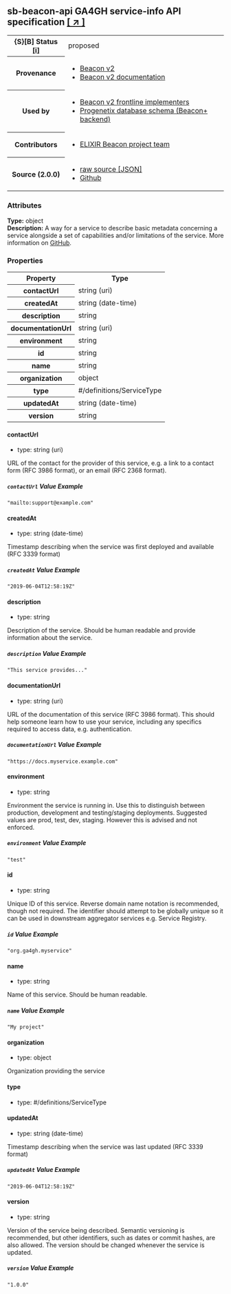 
<div id="schema-header-title">
  <h2><span id="schema-header-title-project">sb-beacon-api</span> GA4GH service-info API specification <a href="https://github.com/ga4gh-schemablocks/sb-beacon-api" target="_BLANK">[ &nearr; ]</a></h2>
</div>

<table id="schema-header-table">
<tr>
<th>{S}[B] Status <a href="https://schemablocks.org/about/sb-status-levels.html">[i]</a></th>
<td><div id="schema-header-status">proposed</div></td>
</tr>
<tr><th>Provenance</th><td><ul>
<li><a href="https://github.com/ga4gh-beacon/beacon-v2">Beacon v2</a></li>
<li><a href="http://docs.genomebeacons.org">Beacon v2 documentation</a></li>
</ul></td></tr>
<tr><th>Used by</th><td><ul>
<li><a href="https://ga4gh-approval-service-registry.ega-archive.org">Beacon v2 frontline implementers</a></li>
<li><a href="https://docs.progenetix.org/beaconplus/">Progenetix database schema (Beacon+ backend)</a></li>
</ul></td></tr>


<!--more-->
<tr><th>Contributors</th><td><ul>
<li><a href="https://beacon-project.io/categories/people.html">ELIXIR Beacon project team</a></li>
</ul></td></tr>
<tr><th>Source (2.0.0)</th><td><ul>
<li><a href="current/ga4gh-service-info-1-0-0-schema.json" target="_BLANK">raw source [JSON]</a></li>
<li><a href="https://github.com/ga4gh-schemablocks/sb-beacon-api/blob/master/schemas/framework/responses/ga4gh-service-info-1-0-0-schema.yaml" target="_BLANK">Github</a></li>
</ul></td></tr>
</table>

<div id="schema-attributes-title"><h3>Attributes</h3></div>

  
__Type:__ object  
__Description:__ A way for a service to describe basic metadata concerning a service alongside a set of capabilities and/or limitations of the service. More information on [GitHub](https://github.com/ga4gh-discovery/ga4gh-service-info/).
### Properties

<table id="schema-properties-table">
<tr><th>Property</th><th>Type</th></tr>
<tr><th>contactUrl</th><td>string (uri)</td></tr>
<tr><th>createdAt</th><td>string (date-time)</td></tr>
<tr><th>description</th><td>string</td></tr>
<tr><th>documentationUrl</th><td>string (uri)</td></tr>
<tr><th>environment</th><td>string</td></tr>
<tr><th>id</th><td>string</td></tr>
<tr><th>name</th><td>string</td></tr>
<tr><th>organization</th><td>object</td></tr>
<tr><th>type</th><td>#/definitions/ServiceType</td></tr>
<tr><th>updatedAt</th><td>string (date-time)</td></tr>
<tr><th>version</th><td>string</td></tr>
</table>


#### contactUrl

* type: string (uri)

URL of the contact for the provider of this service, e.g. a link to a contact form (RFC 3986 format), or an email (RFC 2368 format).

##### `contactUrl` Value Example  

```
"mailto:support@example.com"
```

#### createdAt

* type: string (date-time)

Timestamp describing when the service was first deployed and available (RFC 3339 format)

##### `createdAt` Value Example  

```
"2019-06-04T12:58:19Z"
```

#### description

* type: string

Description of the service. Should be human readable and provide information about the service.

##### `description` Value Example  

```
"This service provides..."
```

#### documentationUrl

* type: string (uri)

URL of the documentation of this service (RFC 3986 format). This should help someone learn how to use your service, including any specifics required to access data, e.g. authentication.

##### `documentationUrl` Value Example  

```
"https://docs.myservice.example.com"
```

#### environment

* type: string

Environment the service is running in. Use this to distinguish between production, development and testing/staging deployments. Suggested values are prod, test, dev, staging. However this is advised and not enforced.

##### `environment` Value Example  

```
"test"
```

#### id

* type: string

Unique ID of this service. Reverse domain name notation is recommended, though not required. The identifier should attempt to be globally unique so it can be used in downstream aggregator services e.g. Service Registry.

##### `id` Value Example  

```
"org.ga4gh.myservice"
```

#### name

* type: string

Name of this service. Should be human readable.

##### `name` Value Example  

```
"My project"
```

#### organization

* type: object

Organization providing the service


#### type

* type: #/definitions/ServiceType




#### updatedAt

* type: string (date-time)

Timestamp describing when the service was last updated (RFC 3339 format)

##### `updatedAt` Value Example  

```
"2019-06-04T12:58:19Z"
```

#### version

* type: string

Version of the service being described. Semantic versioning is recommended, but other identifiers, such as dates or commit hashes, are also allowed. The version should be changed whenever the service is updated.

##### `version` Value Example  

```
"1.0.0"
```


